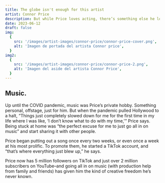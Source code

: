 ```yaml
---
title: The globe isn't enough for this artist
artist: Connor Price
description: But while Price loves acting, there’s something else he loves even more
date: 2023-06-12
draft: false
img:
  {
    src: '/images/artist-images/connor-price/connor-price-cover.png',
    alt: 'Imagen de portada del artista Connor price',
  }
img2:
  {
    src: '/images/artist-images/connor-price/connor-price-2.png',
    alt: 'Imagen del aside del artista Connor Price',
  }
---
```


## Music.

Up until the COVID pandemic, music was Price’s private hobby. Something personal, offstage, just for him. But when the pandemic pulled Hollywood to a halt, “Things just completely slowed down for me for the first time in my life where I was like, ‘I don’t know what to do with my time,'” Price says. Being stuck at home was “the perfect excuse for me to just go all in on music” and start sharing it with other people.

Price began putting out a song once every two weeks, or even once a week at his most prolific. To promote them, he started a TikTok account, and “that’s where everything just blew up,” he says.

Price now has 5 million followers on TikTok and just over 2 million subscribers on YouTube–and going all in on music (with production help from family and friends) has given him the kind of creative freedom he’s never known.
